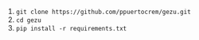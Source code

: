 1. `git clone https://github.com/ppuertocrem/gezu.git`
2. `cd gezu`
3. `pip install -r requirements.txt`